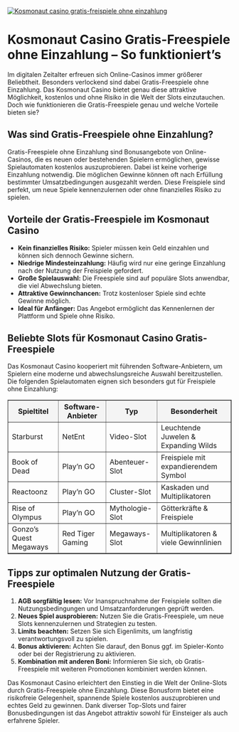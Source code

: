 [![Kosmonaut casino gratis-freispiele ohne einzahlung](https://123-caf.pages.dev/gitsignup.png)](https://vrmoo.ru/Bt82HjjY)

<h1>Kosmonaut Casino Gratis-Freespiele ohne Einzahlung – So funktioniert’s</h1> <p>Im digitalen Zeitalter erfreuen sich Online-Casinos immer größerer Beliebtheit. Besonders verlockend sind dabei Gratis-Freespiele ohne Einzahlung. Das Kosmonaut Casino bietet genau diese attraktive Möglichkeit, kostenlos und ohne Risiko in die Welt der Slots einzutauchen. Doch wie funktionieren die Gratis-Freespiele genau und welche Vorteile bieten sie?</p>  <h2>Was sind Gratis-Freespiele ohne Einzahlung?</h2> <p>Gratis-Freespiele ohne Einzahlung sind Bonusangebote von Online-Casinos, die es neuen oder bestehenden Spielern ermöglichen, gewisse Spielautomaten kostenlos auszuprobieren. Dabei ist keine vorherige Einzahlung notwendig. Die möglichen Gewinne können oft nach Erfüllung bestimmter Umsatzbedingungen ausgezahlt werden. Diese Freispiele sind perfekt, um neue Spiele kennenzulernen oder ohne finanzielles Risiko zu spielen.</p>  <h2>Vorteile der Gratis-Freespiele im Kosmonaut Casino</h2> <ul>   <li><strong>Kein finanzielles Risiko:</strong> Spieler müssen kein Geld einzahlen und können sich dennoch Gewinne sichern.</li>   <li><strong>Niedrige Mindesteinzahlung:</strong> Häufig wird nur eine geringe Einzahlung nach der Nutzung der Freispiele gefordert.</li>   <li><strong>Große Spielauswahl:</strong> Die Freespiele sind auf populäre Slots anwendbar, die viel Abwechslung bieten.</li>   <li><strong>Attraktive Gewinnchancen:</strong> Trotz kostenloser Spiele sind echte Gewinne möglich.</li>   <li><strong>Ideal für Anfänger:</strong> Das Angebot ermöglicht das Kennenlernen der Plattform und Spiele ohne Risiko.</li> </ul>  <h2>Beliebte Slots für Kosmonaut Casino Gratis-Freespiele</h2> <p>Das Kosmonaut Casino kooperiert mit führenden Software-Anbietern, um Spielern eine moderne und abwechslungsreiche Auswahl bereitzustellen. Die folgenden Spielautomaten eignen sich besonders gut für Freispiele ohne Einzahlung:</p>  <table border="1" cellpadding="8" cellspacing="0" style="border-collapse: collapse; width: 100%; max-width: 600px;">   <thead>     <tr style="background-color: #f4f4f4;">       <th>Spieltitel</th>       <th>Software-Anbieter</th>       <th>Typ</th>       <th>Besonderheit</th>     </tr>   </thead>   <tbody>     <tr>       <td>Starburst</td>       <td>NetEnt</td>       <td>Video-Slot</td>       <td>Leuchtende Juwelen & Expanding Wilds</td>     </tr>     <tr>       <td>Book of Dead</td>       <td>Play’n GO</td>       <td>Abenteuer-Slot</td>       <td>Freispiele mit expandierendem Symbol</td>     </tr>     <tr>       <td>Reactoonz</td>       <td>Play’n GO</td>       <td>Cluster-Slot</td>       <td>Kaskaden und Multiplikatoren</td>     </tr>     <tr>       <td>Rise of Olympus</td>       <td>Play’n GO</td>       <td>Mythologie-Slot</td>       <td>Götterkräfte & Freispiele</td>     </tr>     <tr>       <td>Gonzo’s Quest Megaways</td>       <td>Red Tiger Gaming</td>       <td>Megaways-Slot</td>       <td>Multiplikatoren & viele Gewinnlinien</td>     </tr>   </tbody> </table>  <h2>Tipps zur optimalen Nutzung der Gratis-Freespiele</h2> <ol>   <li><strong>AGB sorgfältig lesen:</strong> Vor Inanspruchnahme der Freispiele sollten die Nutzungsbedingungen und Umsatzanforderungen geprüft werden.</li>   <li><strong>Neues Spiel ausprobieren:</strong> Nutzen Sie die Gratis-Freespiele, um neue Slots kennenzulernen und Strategien zu testen.</li>   <li><strong>Limits beachten:</strong> Setzen Sie sich Eigenlimits, um langfristig verantwortungsvoll zu spielen.</li>   <li><strong>Bonus aktivieren:</strong> Achten Sie darauf, den Bonus ggf. im Spieler-Konto oder bei der Registrierung zu aktivieren.</li>   <li><strong>Kombination mit anderen Boni:</strong> Informieren Sie sich, ob Gratis-Freespiele mit weiteren Promotionen kombiniert werden können.</li> </ol>  <p>Das Kosmonaut Casino erleichtert den Einstieg in die Welt der Online-Slots durch Gratis-Freespiele ohne Einzahlung. Diese Bonusform bietet eine risikofreie Gelegenheit, spannende Spiele kostenlos auszuprobieren und echtes Geld zu gewinnen. Dank diverser Top-Slots und fairer Bonusbedingungen ist das Angebot attraktiv sowohl für Einsteiger als auch erfahrene Spieler.</p>